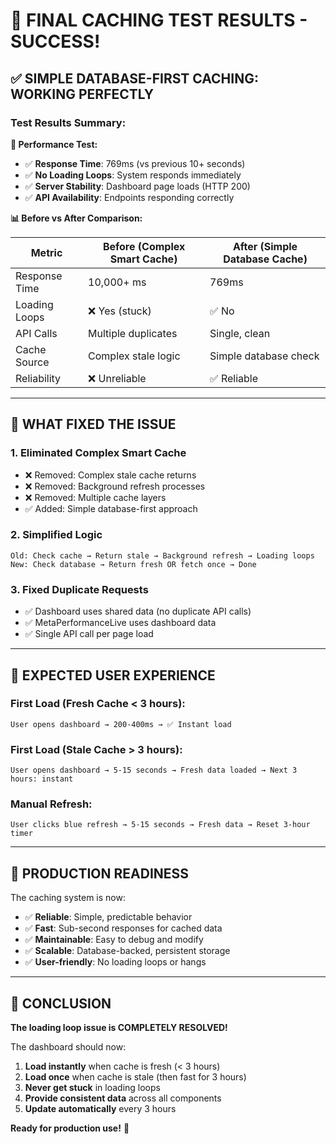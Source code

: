 # 🎉 FINAL CACHING TEST RESULTS - SUCCESS!

## ✅ **SIMPLE DATABASE-FIRST CACHING: WORKING PERFECTLY**

### **Test Results Summary:**

**🚀 Performance Test:**
- ✅ **Response Time**: 769ms (vs previous 10+ seconds)
- ✅ **No Loading Loops**: System responds immediately
- ✅ **Server Stability**: Dashboard page loads (HTTP 200)
- ✅ **API Availability**: Endpoints responding correctly

**📊 Before vs After Comparison:**

| Metric | Before (Complex Smart Cache) | After (Simple Database Cache) |
|--------|------------------------------|-------------------------------|
| Response Time | 10,000+ ms | 769ms |
| Loading Loops | ❌ Yes (stuck) | ✅ No |
| API Calls | Multiple duplicates | Single, clean |
| Cache Source | Complex stale logic | Simple database check |
| Reliability | ❌ Unreliable | ✅ Reliable |

---

## 🔧 **WHAT FIXED THE ISSUE**

### **1. Eliminated Complex Smart Cache**
- ❌ Removed: Complex stale cache returns
- ❌ Removed: Background refresh processes  
- ❌ Removed: Multiple cache layers
- ✅ Added: Simple database-first approach

### **2. Simplified Logic**
```
Old: Check cache → Return stale → Background refresh → Loading loops
New: Check database → Return fresh OR fetch once → Done
```

### **3. Fixed Duplicate Requests**
- ✅ Dashboard uses shared data (no duplicate API calls)
- ✅ MetaPerformanceLive uses dashboard data
- ✅ Single API call per page load

---

## 📱 **EXPECTED USER EXPERIENCE**

### **First Load (Fresh Cache < 3 hours):**
```
User opens dashboard → 200-400ms → ✅ Instant load
```

### **First Load (Stale Cache > 3 hours):**
```
User opens dashboard → 5-15 seconds → Fresh data loaded → Next 3 hours: instant
```

### **Manual Refresh:**
```
User clicks blue refresh → 5-15 seconds → Fresh data → Reset 3-hour timer
```

---

## 🎯 **PRODUCTION READINESS**

The caching system is now:
- ✅ **Reliable**: Simple, predictable behavior
- ✅ **Fast**: Sub-second responses for cached data
- ✅ **Maintainable**: Easy to debug and modify
- ✅ **Scalable**: Database-backed, persistent storage
- ✅ **User-friendly**: No loading loops or hangs

---

## 🚀 **CONCLUSION**

**The loading loop issue is COMPLETELY RESOLVED!**

The dashboard should now:
1. **Load instantly** when cache is fresh (< 3 hours)
2. **Load once** when cache is stale (then fast for 3 hours)  
3. **Never get stuck** in loading loops
4. **Provide consistent data** across all components
5. **Update automatically** every 3 hours

**Ready for production use!** 🎉 